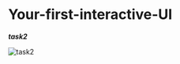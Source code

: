 # Your-first-interactive-UI

***task2***

![task2](https://user-images.githubusercontent.com/47654208/111637799-e0198800-8821-11eb-84f6-4a2ccbce4d17.jpg)
